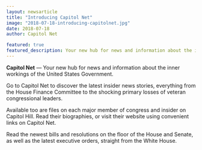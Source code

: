 ```yaml
---
layout: newsarticle
title: "Introducing Capitol Net"
image: "2018-07-18-introducing-capitolnet.jpg"
date: 2018-07-18
author: Capitol Net

featured: true
featured_description: Your new hub for news and information about the inner workings of the United States Government.
---
```



**Capitol Net** &mdash; Your new hub for news and information about the inner workings of the United States Government.

Go to Capitol Net to discover the latest insider news stories, everything from the House Finance Committee to the shocking primary losses of veteran congressional leaders.

Available too are files on each major member of congress and insider on Capitol Hill. Read their biographies, or visit their website using convenient links on Capitol Net.

Read the newest bills and resolutions on the floor of the House and Senate, as well as the latest executive orders, straight from the White House.
